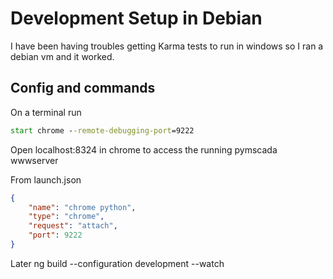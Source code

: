 # Development Setup in Debian

I have been having troubles getting Karma tests to run in windows
so I ran a debian vm and it worked.

## Config and commands

On a terminal run 
```cmd
start chrome --remote-debugging-port=9222
```

Open localhost:8324 in chrome to access the running pymscada wwwserver

From launch.json

```json
{
    "name": "chrome python",
    "type": "chrome",
    "request": "attach",
    "port": 9222
}
```

Later ng build --configuration development --watch
